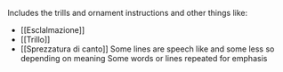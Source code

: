 Includes the trills and ornament instructions and other things like:
- [[Esclalmazione]]
- [[Trillo]]
- [[Sprezzatura di canto]]
Some lines are speech like and some less so depending on meaning 
Some words or lines repeated for emphasis 
